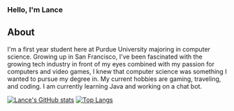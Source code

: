 ### Hello, I'm Lance

## About
I'm a first year student here at Purdue University majoring in computer science. Growing up in San Francisco, I've been fascinated with the growing tech industry in front of my eyes combined with my passion for computers and video games, I knew that computer science was something I wanted to pursue my degree in. My current hobbies are gaming, traveling, and coding. I am currently learning Java and working on a chat bot. 

[![Lance's GitHub stats](https://github-readme-stats.vercel.app/api?username=LanceMa03)](https://github.com/anuraghazra/github-readme-stats) [![Top Langs](https://github-readme-stats.vercel.app/api/top-langs/?username=LanceMa03&layout=compact)](https://github.com/anuraghazra/github-readme-stats)



